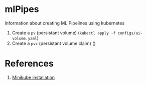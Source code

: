 # mlPipes

Information about creating ML Pipelines using kubernetes

1. Create a `pv` (persistant volume) (`kubectl apply -f configs/ai-volume.yaml`)
2. Create a `pvc` (persistant volume claim) () 

# References

1. [Minikube installation](https://www.notion.so/Minikube-423387aee1d247d8a136eaf1fb673678)
